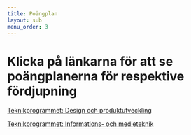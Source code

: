 ```yaml
---
title: Poängplan
layout: sub
menu_order: 3
---
```

# Klicka på länkarna för att se poängplanerna för respektive fördjupning

[Teknikprogrammet: Design och produktutveckling](/assets/TEDES18.pdf)

[Teknikprogrammet: Informations- och medieteknik](/assets/TEINF18.pdf)
